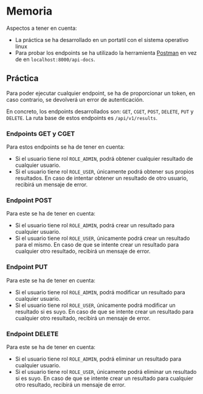 # Memoria

Aspectos a tener en cuenta:

- La práctica se ha desarrollado en un portatil con el sistema operativo linux
- Para probar los endpoints se ha utilizado la herramienta [Postman](https://www.postman.com/) en vez de en `localhost:8000/api-docs`.

## Práctica

Para poder ejecutar cualquier endpoint, se ha de proporcionar un token, en caso contrario, se devolverá un error de autenticación.

En concreto, los endpoints desarrollados son: `GET`, `CGET`, `POST`, `DELETE`, `PUT` y `DELETE`. La ruta base de estos endpoints es `/api/v1/results`.

### Endpoints GET y CGET

Para estos endpoints se ha de tener en cuenta:

- Si el usuario tiene rol `ROLE_ADMIN`, podrá obtener cualquier resultado de cualquier usuario.
- Si el usuario tiene rol `ROLE_USER`, únicamente podrá obtener sus propios resultados. En caso de intentar obtener un resultado de otro usuario, recibirá un mensaje de error.

### Endpoint POST

Para este se ha de tener en cuenta:

- Si el usuario tiene rol `ROLE_ADMIN`, podrá crear un resultado para cualquier usuario.
- Si el usuario tiene rol `ROLE_USER`, únicamente podrá crear un resultado para el mismo. En caso de que se intente crear un resultado para cualquier otro resultado, recibirá un mensaje de error.

### Endpoint PUT

Para este se ha de tener en cuenta:

- Si el usuario tiene rol `ROLE_ADMIN`, podrá modificar un resultado para cualquier usuario.
- Si el usuario tiene rol `ROLE_USER`, únicamente podrá modificar un resultado si es suyo. En caso de que se intente crear un resultado para cualquier otro resultado, recibirá un mensaje de error.

### Endpoint DELETE

Para este se ha de tener en cuenta:

- Si el usuario tiene rol `ROLE_ADMIN`, podrá eliminar un resultado para cualquier usuario.
- Si el usuario tiene rol `ROLE_USER`, únicamente podrá eliminar un resultado si es suyo. En caso de que se intente crear un resultado para cualquier otro resultado, recibirá un mensaje de error.
